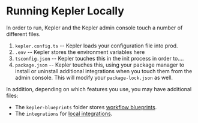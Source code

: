 # Running Kepler Locally

In order to run, Kepler and the Kepler admin console touch a number of different files.

1. `kepler.config.ts` -- Kepler loads your configuration file into prod.
2. `.env` -- Kepler stores the environment variables here
3. `tsconfig.json` -- Kepler touches this in the init process in order to....
4. `package.json` -- Kepler touches this, using your package manager to install or uninstall additional integrations when you touch them from the admin console. This will modify your `package-lock.json` as well.

In addition, depending on which features you use, you may have additional files:

- The `kepler-blueprints` folder stores [workflow blueprints](./reference/workflows.md).
- The `integrations` for [local integrations](./how-to/local-integrations.md).
